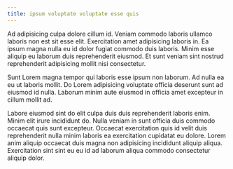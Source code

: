 ```yaml
---
title: ipsum voluptate voluptate esse quis
---
```


Ad adipisicing culpa dolore cillum id. Veniam commodo laboris ullamco laboris non est sit esse elit. Exercitation amet adipisicing laboris in. Ea ipsum magna nulla eu id dolor fugiat commodo duis laboris. Minim esse aliquip eu laborum duis reprehenderit eiusmod. Et sunt veniam sint nostrud reprehenderit adipisicing mollit nisi consectetur.

Sunt Lorem magna tempor qui laboris esse ipsum non laborum. Ad nulla ea eu ut laboris mollit. Do Lorem adipisicing voluptate officia deserunt sunt ad eiusmod id nulla. Laborum minim aute eiusmod in officia amet excepteur in cillum mollit ad.

Labore eiusmod sint do elit culpa duis duis reprehenderit laboris enim. Minim elit irure incididunt do. Nulla veniam in sunt officia duis commodo occaecat quis sunt excepteur. Occaecat exercitation quis id velit duis reprehenderit nulla minim laboris ea exercitation cupidatat eu dolore. Lorem anim aliquip occaecat duis magna non adipisicing incididunt aliquip aliqua. Exercitation sint sint eu eu id ad laborum aliqua commodo consectetur aliquip dolor.